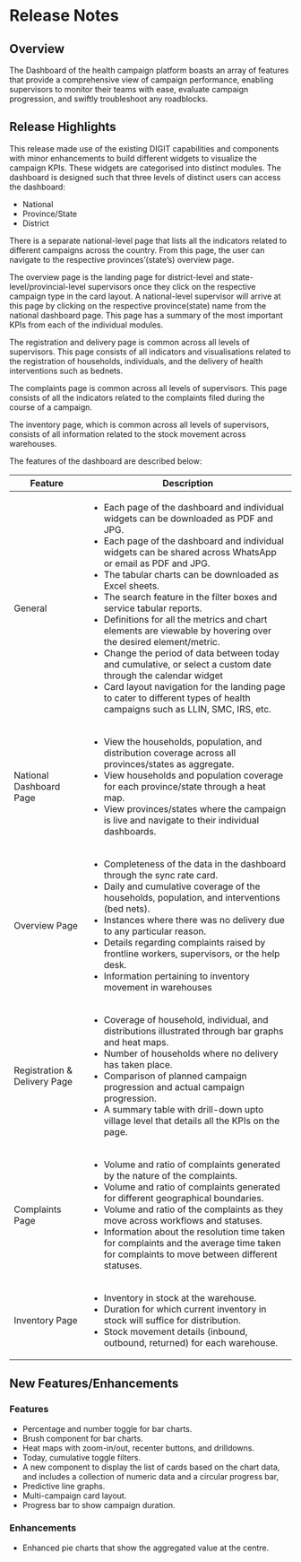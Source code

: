 # Release Notes

## Overview

The Dashboard of the health campaign platform boasts an array of features that provide a comprehensive view of campaign performance, enabling supervisors to monitor their teams with ease, evaluate campaign progression, and swiftly troubleshoot any roadblocks.

## Release Highlights

This release made use of the existing DIGIT capabilities and components with minor enhancements to build different widgets to visualize the campaign KPIs. These widgets are categorised into distinct modules. The dashboard is designed such that three levels of distinct users can access the dashboard:

* National
* Province/State
* District

There is a separate national-level page that lists all the indicators related to different campaigns across the country. From this page, the user can navigate to the respective provinces’(state’s) overview page.

The overview page is the landing page for district-level and state-level/provincial-level supervisors once they click on the respective campaign type in the card layout. A national-level supervisor will arrive at this page by clicking on the respective province(state) name from the national dashboard page. This page has a summary of the most important KPIs from each of the individual modules.&#x20;

The registration and delivery page is common across all levels of supervisors. This page consists of all indicators and visualisations related to the registration of households, individuals, and the delivery of health interventions such as bednets.

The complaints page is common across all levels of supervisors. This page consists of all the indicators related to the complaints filed during the course of a campaign.&#x20;

The inventory page, which is common across all levels of supervisors, consists of all information related to the stock movement across warehouses.

The features of the dashboard are described below:

| Feature                      | Description                                                                                                                                                                                                                                                                                                                                                                                                                                                                                                                                                                                                                                                                                                                                         |
| ---------------------------- | --------------------------------------------------------------------------------------------------------------------------------------------------------------------------------------------------------------------------------------------------------------------------------------------------------------------------------------------------------------------------------------------------------------------------------------------------------------------------------------------------------------------------------------------------------------------------------------------------------------------------------------------------------------------------------------------------------------------------------------------------- |
| General                      | <p></p><ul><li>Each page of the dashboard and  individual widgets  can be downloaded as PDF and JPG.</li><li>Each page of the dashboard and individual widgets can be shared across WhatsApp or email as PDF and JPG.</li><li>The tabular charts can be downloaded as Excel sheets.</li><li>The search feature in the filter boxes and service tabular reports.</li><li>Definitions for all the metrics and chart elements are viewable by hovering over the desired element/metric.</li><li>Change the period of data between today and cumulative, or select a custom date through the calendar widget</li><li>Card layout navigation for the landing page to cater to different types of health campaigns such as LLIN, SMC, IRS, etc.</li></ul> |
| National Dashboard Page      | <p></p><ul><li>View the households, population, and distribution coverage across all provinces/states as aggregate.</li><li>View households and population coverage for each province/state through a heat map.</li><li>View provinces/states where the campaign is live and navigate to their individual dashboards.</li></ul>                                                                                                                                                                                                                                                                                                                                                                                                                     |
| Overview Page                | <p></p><ul><li>Completeness of the data in the dashboard through the sync rate card.</li><li>Daily and cumulative coverage of the households, population, and interventions (bed nets).</li><li>Instances where there was no delivery due to any particular reason.</li><li>Details regarding complaints raised by frontline workers, supervisors, or the help desk.</li><li>Information pertaining to inventory movement in warehouses</li></ul>                                                                                                                                                                                                                                                                                                   |
| Registration & Delivery Page | <p></p><ul><li>Coverage of household, individual, and distributions illustrated through bar graphs and heat maps.</li><li>Number of households where no delivery has taken place.</li><li>Comparison of planned campaign progression and actual campaign progression.</li><li>A summary table with drill-down upto village level that details all the KPIs on the page.</li></ul>                                                                                                                                                                                                                                                                                                                                                                   |
| Complaints Page              | <p></p><ul><li>Volume and ratio of complaints generated by the nature of the complaints.</li><li>Volume and ratio of complaints generated for different geographical boundaries.</li><li>Volume and ratio of the complaints as they move across workflows and statuses.</li><li>Information about the resolution time taken for complaints and the average time taken for complaints to move between different statuses.</li></ul>                                                                                                                                                                                                                                                                                                                  |
| Inventory Page               | <p></p><ul><li>Inventory in stock at the warehouse.</li><li>Duration for which current inventory in stock  will suffice for distribution.</li><li>Stock movement details (inbound, outbound, returned) for each warehouse.</li></ul>                                                                                                                                                                                                                                                                                                                                                                                                                                                                                                                |

## New Features/Enhancements

### Features

* Percentage and number toggle for bar charts.
* Brush component for bar charts.
* Heat maps with zoom-in/out, recenter buttons, and drilldowns.
* Today, cumulative toggle filters.
* A new component to display the list of cards based on the chart data, and includes a collection of numeric data and a circular progress bar,
* Predictive line graphs.
* Multi-campaign card layout.
* Progress bar to show campaign duration.

### Enhancements

* Enhanced pie charts that show the aggregated value at the centre.
